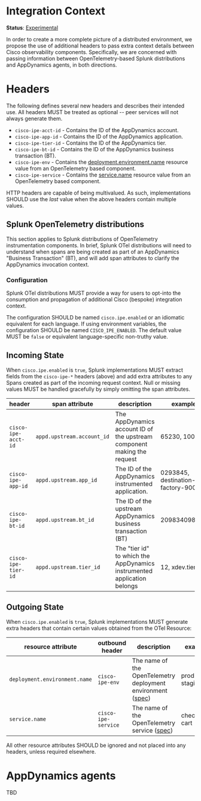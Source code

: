 <!-- markdownlint-configure-file 
{ 
  "MD013": { 
    "tables": false 
  } 
}
-->

# Integration Context

**Status**: [Experimental](../README.md#versioning-and-status-of-the-specification)

In order to create a more complete picture of a distributed environment, we
propose the use of additional headers to pass extra context details between
Cisco observability components. Specifically, we are concerned with passing
information between OpenTelemetry-based Splunk distributions and AppDynamics
agents, in both directions.

# Headers

The following defines several new headers and describes their intended use.
All headers MUST be treated as optional -- peer services will not always
generate them.

* `cisco-ipe-acct-id` - Contains the ID of the AppDynamics account.
* `cisco-ipe-app-id` - Contains the ID of the AppDynamics application.
* `cisco-ipe-tier-id` - Contains the ID of the AppDynamics tier.
* `cisco-ipe-bt-id` - Contains the ID of the AppDynamics business transaction (BT).
* `cisco-ipe-env` - Contains
  the [deployment.environment.name](https://opentelemetry.io/docs/specs/semconv/attributes-registry/deployment/)
  resource value from an OpenTelemetry based component.
* `cisco-ipe-service` - Contains the [service.name](https://opentelemetry.io/docs/specs/semconv/resource/#service)
  resource value from an OpenTelemetry based component.

HTTP headers are capable of being multivalued. As such, implementations
SHOULD use the _last_ value when the above headers contain multiple values.

## Splunk OpenTelemetry distributions

This section applies to Splunk distributions of OpenTelemetry instrumentation
components. In brief, Splunk OTel distributions will need to understand when
spans are being created as part of an AppDynamics "Business Transaction" (BT),
and will add span attributes to clarify the AppDynamics invocation context.

### Configuration

Splunk OTel distributions MUST provide a way for users to opt-into the
consumption and propagation of additional Cisco (bespoke) integration context.

The configuration SHOULD be named `cisco.ipe.enabled` or an idiomatic
equivalent for each language. If using environment variables, the
configuration SHOULD be named `CISCO_IPE_ENABLED`. The default value
MUST be `false` or equivalent language-specific non-truthy value.

## Incoming State

When `cisco.ipe.enabled` is `true`, Splunk implementations MUST
extract fields from the `cisco-ipe-*` headers (above) and add extra
attributes to any Spans created as part of the incoming request context.
Null or missing values MUST be handled gracefully by simply
omitting the span attributes.

| header              | span attribute             | description                                                             | example                           |
|---------------------|----------------------------|-------------------------------------------------------------------------|-----------------------------------|
| `cisco-ipe-acct-id` | `appd.upstream.account_id` | The AppDynamics account ID of the upstream component making the request | 65230, 10018b                     |
| `cisco-ipe-app-id`  | `appd.upstream.app_id`     | The ID of the AppDynamics instrumented application.                     | 0293845, destination-factory-9000 |
| `cisco-ipe-bt-id`   | `appd.upstream.bt_id`      | The ID of the upstream AppDynamics business transaction (BT)            | 209834098273                      |
| `cisco-ipe-tier-id` | `appd.upstream.tier_id`    | The "tier id" to which the AppDynamics instrumented application belongs | 12, xdev.tier9                    |

## Outgoing State

When `cisco.ipe.enabled` is `true`, Splunk implementations MUST
generate extra headers that contain certain values obtained from the
OTel Resource:

| resource attribute            | outbound header     | description                                                                                                                                                                                                                            | example             |
|-------------------------------|---------------------|----------------------------------------------------------------------------------------------------------------------------------------------------------------------------------------------------------------------------------------|---------------------|
| `deployment.environment.name` | `cisco-ipe-env`     | The name of the OpenTelemetry deployment environment ([spec](https://github.com/open-telemetry/semantic-conventions/blob/4f77620fe731c10d40f7d50c543d4e5c73a46ebf/docs/attributes-registry/deployment.md#deployment-environment-name)) | production, staging |
| `service.name`                | `cisco-ipe-service` | The name of the OpenTelemetry service ([spec](https://github.com/open-telemetry/semantic-conventions/blob/4f77620fe731c10d40f7d50c543d4e5c73a46ebf/docs/attributes-registry/service.md#service-name))                                  | checkout, cart      |

All other resource attributes SHOULD be ignored and not placed into
any headers, unless required elsewhere.

# AppDynamics agents

TBD
